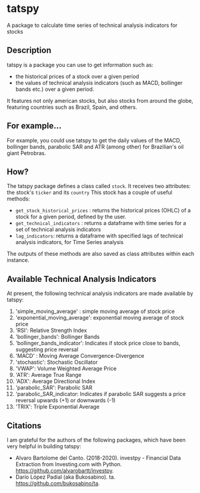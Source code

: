 # tatspy
A package to calculate time series of technical analysis indicators for stocks

## Description

tatspy is a package you can use to get information such as:
* the historical prices of a stock over a given period
* the values of technical analysis indicators (such as MACD, bollinger bands etc.) over a given period.

It features not only american stocks, but also stocks from around the globe, featuring countries such as Brazil, Spain, and others.

## For example...

For example, you could use tatspy to get the daily values of the MACD, bollinger bands, parabolic SAR and ATR (among other) for Brazilian's oil giant Petrobras.

## How?

The tatspy package defines a class called `stock`.
It receives two attributes: the stock's `ticker` and its `country`
This stock has a couple of useful methods:

* `get_stock_historical_prices` : returns the historical prices (OHLC) of a stock for a given period, defined by the user.
* `get_technical_indicators` : returns a dataframe with time series for a set of technical analysis indicators
* `lag_indicators`: returns a dataframe with specified lags of technical analysis indicators, for Time Series analysis

The outputs of these methods are also saved as class attributes within each instance.

## Available Technical Analysis Indicators

At present, the following technical analysis indicators are made available by tatspy:

1. 'simple_moving_average' : simple moving average of stock price  
2. 'exponential_moving_average': exponential moving average of stock price  
3. 'RSI': Relative Strength Index  
4. 'bollinger_bands': Bollinger Bands  
5. 'bollinger_bands_indicator': Indicates if stock price close to bands, suggesting price reversal
6. 'MACD' : Moving Average Convergence-Divergence
7. 'stochastic': Stochastic Oscillator
8. 'VWAP': Volume Weighted Average Price
9. 'ATR': Average True Range
10. 'ADX': Average Directional Index
11. 'parabolic_SAR': Parabolic SAR
12. 'parabolic_SAR_indicator: Indicates if parabolic SAR suggests a price reversal upwards (+1) or downwards (-1)
13. 'TRIX': Triple Exponential Average

## Citations

I am grateful for the authors of the following packages, which have been very helpful in building tatspy:

* Alvaro Bartolome del Canto. (2018-2020). investpy - Financial Data Extraction from Investing.com with Python. https://github.com/alvarobartt/investpy.
* Darío López Padial (aka Bukosabino). ta. https://github.com/bukosabino/ta.

